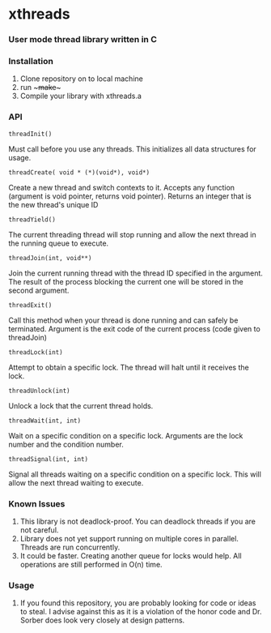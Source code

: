 # xthreads
### User mode thread library written in C

### Installation
1. Clone repository on to local machine
2. run ~~~make~~~
3. Compile your library with xthreads.a

### API 
    threadInit()
Must call before you use any threads. This initializes all data structures for usage.

    threadCreate( void * (*)(void*), void*)
Create a new thread and switch contexts to it. Accepts any function (argument is void pointer, returns void pointer). Returns an integer that is the new thread's unique ID

    threadYield()
The current threading thread will stop running and allow the next thread in the running queue to execute.

    threadJoin(int, void**)
Join the current running thread with the thread ID specified in the argument. The result of the process blocking the current one will be stored in the second argument.

    threadExit()
Call this method when your thread is done running and can safely be terminated. Argument is the exit code of the current process (code given to threadJoin)

    threadLock(int)
Attempt to obtain a specific lock. The thread will halt until it receives the lock.

    threadUnlock(int)
Unlock a lock that the current thread holds.

    threadWait(int, int)
Wait on a specific condition on a specific lock. Arguments are the lock number and the condition number.

    threadSignal(int, int)
Signal all threads waiting on a specific condition on a specific lock. This will allow the next thread waiting to execute.

### Known Issues
1. This library is not deadlock-proof. You can deadlock threads if you are not careful.
2. Library does not yet support running on multiple cores in parallel. Threads are run concurrently.
3. It could be faster. Creating another queue for locks would help. All operations are still performed in O(n) time.

### Usage
1. If you found this repository, you are probably looking for code or ideas to steal. I advise against this as it is a violation of the honor code and Dr. Sorber does look very closely at design patterns. 
